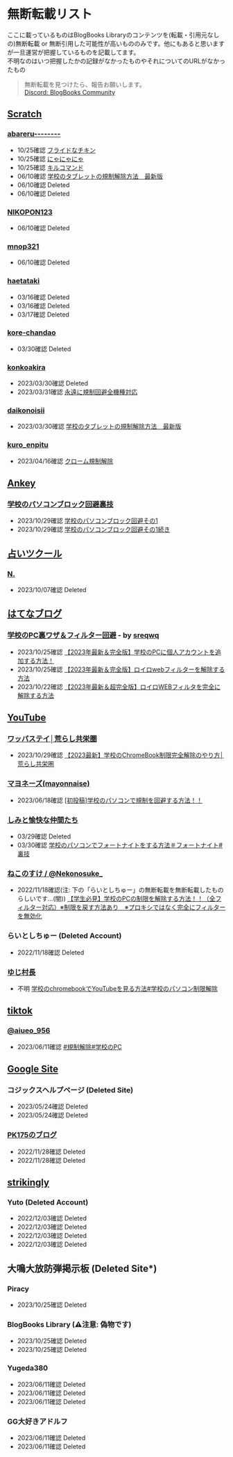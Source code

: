 # 無断転載リスト

ここに載っているものはBlogBooks Libraryのコンテンツを(転載・引用元なしの)無断転載 or 無断引用した可能性が高いもののみです。他にもあると思いますが一旦運営が把握しているものを記載してます。  
不明なのはいつ把握したかの記録がなかったものやそれについてのURLがなかったもの

> 無断転載を見つけたら、報告お願いします。  
> [Discord: BlogBooks Community](https://discord.gg/6wPBj4qdGT)

<!-- scratch.mit.edu -->

## [Scratch](https://scratch.mit.edu/)

### [abareru--------](https://scratch.mit.edu/users/abareru--------/)

- 10/25確認 [フライドなチキン](https://scratch.mit.edu/projects/874347383/)
- 10/25確認 [にゃにゃにゃ](https://scratch.mit.edu/projects/858527786/)
- 10/25確認 [キルコマンド](https://scratch.mit.edu/projects/872356183/)
- 06/10確認 [学校のタブレットの規制解除方法　最新版](https://scratch.mit.edu/projects/852214145/)
- 06/10確認 Deleted
- 06/10確認 Deleted

### [NIKOPON123](https://scratch.mit.edu/users/NIKOPON123/)

- 06/10確認 Deleted

### [mnop321](https://scratch.mit.edu/users/mnop321/)

- 06/10確認 Deleted

### [haetataki](https://scratch.mit.edu/users/haetataki/)

- 03/16確認 Deleted
- 03/16確認 Deleted
- 03/17確認 Deleted

### [kore-chandao](https://scratch.mit.edu/users/kore-chandao/)

- 03/30確認 Deleted

### [konkoakira](https://scratch.mit.edu/users/konkoakira/)

- 2023/03/30確認 Deleted
- 2023/03/31確認 [永遠に規制回避全機種対応](https://scratch.mit.edu/projects/795044096/)

### [daikonoisii](https://scratch.mit.edu/users/daikonoisii)

- 2023/03/30確認 [学校のタブレットの規制解除方法　最新版](https://scratch.mit.edu/projects/776193966/)

### [kuro_enpitu]([https://scratch.mit.edu/users/kuro_enpitu/])

- 2023/04/16確認 [クローム規制解除](https://scratch.mit.edu/projects/832925902/)

<!-- ankey.io -->

## [Ankey](https://ankey.io/)

### [学校のパソコンブロック回避裏技](https://ankey.io/@burokku_kaijo)

- 2023/10/29確認 [学校のパソコンブロック回避その1](https://ankey.io/wordbooks/cik9jri9io6g02ukh0ng)
- 2023/10/29確認 [学校のパソコンブロック回避その1続き](https://ankey.io/wordbooks/cik9js29io6g02qn9ecg)

<!-- ulog.u.nosv.org -->

## [占いツクール](https://ulog.u.nosv.org)

### [N.](https://ulog.u.nosv.org/user/riinukunnkawaii)

- 2023/10/07確認 Deleted

<!-- https://hatenablog.com -->

## [はてなブログ](https://hatenablog.com)

### [学校のPC裏ワザ＆フィルター回避](https://schoolpc.hatenablog.com/) - by [sreqwq](https://schoolpc.hatenablog.com/about)

- 2023/10/25確認 [【2023年最新＆完全版】学校のPCに個人アカウントを追加する方法！](https://schoolpc.hatenablog.com/entry/2023/03/31/172052)
- 2023/10/25確認 [【2023年最新＆完全版】ロイロwebフィルターを解除する方法](https://schoolpc.hatenablog.com/entry/2023/03/31/171720)
- 2023/10/22確認 [【2023年最新＆超完全版】ロイロWEBフィルタを完全に解除する方法](https://schoolpc.hatenablog.com/entry/2023/10/12/162501)

<!-- https://youtube.com -->

## [YouTube](https://youtube.com)

### [ワッパステイ│荒らし共栄圏](https://www.youtube.com/@wappasutei)

- 2023/10/29確認 [【2023最新】学校のChromeBook制限完全解除のやり方│荒らし共栄圏](https://www.youtube.com/watch?v=1VfbY5RIKng)

### [マヨネーズ(mayonnaise)](https://www.youtube.com/@mayonnaise0901)

- 2023/06/18確認 [[初投稿]学校のパソコンで規制を回避する方法！！](https://www.youtube.com/watch?v=GxkktXqxRUI)

### [しみと愉快な仲間たち](https://www.youtube.com/@yukainana_kamatati)

- 03/29確認 Deleted
- 03/30確認 [学校のパソコンでフォートナイトをする方法＃フォートナイト#裏技](https://www.youtube.com/watch?v=8WqRBKG7CCs)

### [ねこのすけ / @Nekonosuke_](https://www.youtube.com/@Nekonosuke_)

- 2022/11/18確認(注: 下の「らいとしちゅー」の無断転載を無断転載したものらしいです...(闇)) [【学生必見】学校のPCの制限を解除する方法！！（全フィルター対応）※制限を戻す方法あり　※プロキシではなく完全にフィルターを無効化](https://www.youtube.com/watch?v=KJJTHLBYdGk)

### らいとしちゅー (Deleted Account)

- 2022/11/18確認 Deleted

### [ゆじ村長](https://www.youtube.com/@user-by6fy8fe1s)

- 不明 [学校のchromebookでYouTubeを見る方法#学校のパソコン制限解除](https://www.youtube.com/watch?v=KH7qMhIHrD0)

<!-- https://youtube.com -->

## [tiktok](https://tiktok.com/)

### [@aiueo_956](https://www.tiktok.com/@aiueo_956)

- 2023/06/11確認 [#規制解除#学校のPC](https://www.tiktok.com/@aiueo_956/video/7224798493217410305)

<!-- https://site.google.com -->

## [Google Site](https://site.google.com)

### コジックスヘルプページ (Deleted Site)

- 2023/05/24確認 Deleted
- 2023/05/24確認 Deleted

### [PK175のブログ](https://sites.google.com/view/test9012123/home)

- 2022/11/28確認 Deleted
- 2022/11/28確認 Deleted

<!-- https://www.strikingly.com/ -->

## [strikingly](https://www.strikingly.com/)

### Yuto (Deleted Account)

- 2022/12/03確認 Deleted
- 2022/12/03確認 Deleted
- 2022/12/03確認 Deleted
- 2022/12/03確認 Deleted

<!-- https://www.ctkpaarr.org/public -->

## 大鳴大放防弾掲示板 (Deleted Site*)

### Piracy

- 2023/10/25確認 Deleted

### BlogBooks Library (⚠注意: 偽物です)

- 2023/10/25確認 Deleted
- 2023/10/25確認 Deleted

### Yugeda380

- 2023/06/11確認 Deleted
- 2023/06/11確認 Deleted
- 2023/06/11確認 Deleted

### GG大好きアドルフ

- 2023/06/11確認 Deleted
- 2023/06/11確認 Deleted
